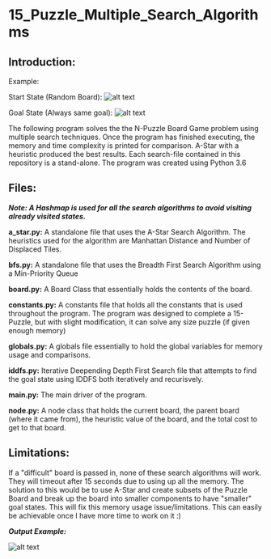 # 15_Puzzle_Multiple_Search_Algorithms

## Introduction:

Example:

Start State (Random Board):
![alt text](https://i.imgur.com/4Vriihw.png)

Goal State (Always same goal):
![alt text](https://i.imgur.com/Zn0DIbr.png)

The following program solves the the N-Puzzle Board Game problem using multiple search techniques.
Once the program has finished executing, the memory and time complexity is printed for comparison.
A-Star with a heuristic produced the best results.
Each search-file contained in this repository is a stand-alone. 
The program was created using Python 3.6

## Files:
*__Note: A Hashmap is used for all the search algorithms to avoid visiting already visited states.__*

__a_star.py:__ A standalone file that uses the A-Star Search Algorithm. The heuristics used for the algorithm are Manhattan Distance and Number of Displaced Tiles.

__bfs.py:__ A standalone file that uses the Breadth First Search Algorithm using a Min-Priority Queue

__board.py:__ A Board Class that essentially holds the contents of the board.

__constants.py:__ A constants file that holds all the constants that is used throughout the program. The program was designed to complete a 15-Puzzle, but with slight modification, it can solve any size puzzle (if given enough memory)

__globals.py:__ A globals file essentially to hold the global variables for memory usage and comparisons.

__iddfs.py:__ Iterative Deepending Depth First Search file that attempts to find the goal state using IDDFS both iteratively and recurisvely.

__main.py:__ The main driver of the program.

__node.py:__ A node class that holds the current board, the parent board (where it came from), the heuristic value of the board, and the total cost to get to that board.

## Limitations:
If a "difficult" board is passed in, none of these search algorithms will work. They will timeout after 15 seconds due to using up all the memory.
The solution to this would be to use A-Star and create subsets of the Puzzle Board and break up the board into smaller components to have "smaller" goal states. This will fix this memory usage issue/limitations. This can easily be achievable once I have more time to work on it :)

__*Output Example:*__

![alt text](https://i.imgur.com/AdNluz3.png)

